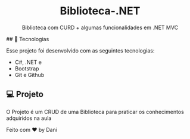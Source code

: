 <h1 align="center"> Biblioteca-.NET </h1>
<p align="center"> Biblioteca com CURD + algumas funcionalidades em .NET MVC<br/></p>
## 🚀 Tecnologias

Esse projeto foi desenvolvido com as seguintes tecnologias:

- C#, .NET e
- Bootstrap 
- Git e Github

## 💻 Projeto
O Projeto é um CRUD de uma Biblioteca para praticar os conhecimentos adquiridos na aula

Feito com ♥ by Dani
